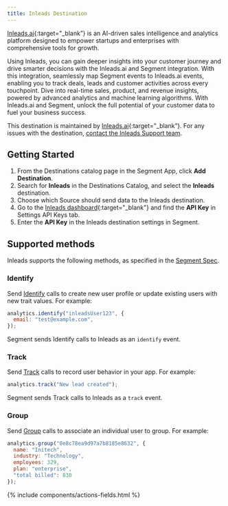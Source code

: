 ```yaml
---
title: Inleads Destination
---
```


[Inleads.ai](http://Inleads.ai?utm_source=segmentio&utm_medium=docs&utm_campaign=partners){:target="_blank”} is an AI-driven sales intelligence and analytics platform designed to empower startups and enterprises with comprehensive tools for growth.

Using Inleads, you can gain deeper insights into your customer journey and drive smarter decisions with the Inleads.ai and Segment integration. With this integration, seamlessly map Segment events to Inleads.ai events, enabling you to track deals, leads and customer activities across every touchpoint. Dive into real-time sales, product, and revenue insights, powered by advanced analytics and machine learning algorithms. With Inleads.ai and Segment, unlock the full potential of your customer data to fuel your business success.

This destination is maintained by [Inleads.ai](http://Inleads.ai?utm_source=segmentio&utm_medium=docs&utm_campaign=partners){:target="_blank”}. For any issues with the destination, [contact the Inleads Support team](mailto:info@inleads.ai).

## Getting Started

1. From the Destinations catalog page in the Segment App, click **Add Destination**.
2. Search for **Inleads** in the Destinations Catalog, and select the **Inleads** destination.
3. Choose which Source should send data to the Inleads destination.
4. Go to the [Inleads dashboard](https://app.inleads.ai/#/settings){:target="_blank"} and find the **API Key** in Settings API Keys tab.
5. Enter the **API Key** in the Inleads destination settings in Segment.

## Supported methods

Inleads supports the following methods, as specified in the [Segment Spec](/docs/connections/spec).

### Identify

Send [Identify](/docs/connections/spec/identify) calls to create new user profile or update existing users with new trait values. For example:

```js
analytics.identify("inleadsUser123", {
  email: "test@example.com",
});
```

Segment sends Identify calls to Inleads as an `identify` event.

### Track

Send [Track](/docs/connections/spec/track) calls to record user behavior in your app. For example:

```js
analytics.track("New lead created");
```

Segment sends Track calls to Inleads as a `track` event.

### Group

Send [Group](/docs/connections/spec/group) calls to associate an individual user to group. For example:

```js
analytics.group("0e8c78ea9d97a7b8185e8632", {
  name: "Initech",
  industry: "Technology",
  employees: 329,
  plan: "enterprise",
  "total billed": 830
});
```

{% include components/actions-fields.html %}
